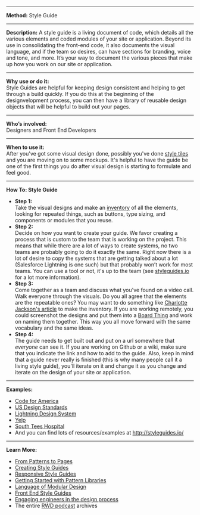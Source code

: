
---

**Method:** Style Guide

---

**Description:**
A style guide is a living document of code, which details all the various elements and coded modules of your site or application. Beyond its use in consolidating the front-end code, it also documents the visual language, and if the team so desires, can have sections for branding, voice and tone, and more. It’s your way to document the various pieces that make up how you work on our site or application.

---

**Why use or do it:**  
Style Guides are  helpful for keeping design consistent and helping to get through a build quickly. If you do this at the beginning of the designvelopment process, you can then have a library of reusable design objects that will be helpful to build out your pages.

---

**Who’s involved:**  
Designers and Front End Developers

---

**When to use it:**  
After you've got some visual design done, possibly you've done [style tiles](https://github.com/bocoup/opendesignkit/wiki/Style-Tiles) and you are moving on to some mockups. It's helpful to have the guide be one of the first things you do after visual design is starting to formulate and feel good.

---

**How To: Style Guide**

* **Step 1:**  
Take the visual designs and make an [inventory](https://github.com/bocoup/opendesignkit/wiki/Interface-Inventory) of all the elements, looking for repeated things, such as buttons, type sizing, and components or modules that you reuse.
* **Step 2:**  
Decide on how you want to create your guide. We favor creating a process that is custom to the team that is working on the project. This means that while there are a lot of ways to create systems, no two teams are probably going to do it exactly the same. Right now there is a lot of desire to copy the systems that are getting talked about a lot (Salesforce Lightning is one such) but that probably won’t work for most teams. You can use a tool or not, it's up to the team (see [styleguides.io](http://styleguides.io) for a lot more information).
* **Step 3:**  
Come together as a team and discuss what you've found on a video call. Walk everyone through the visuals. Do you all agree that the elements are the repeatable ones? You may want to do something like [Charlotte Jackson's article](http://alistapart.com/article/from-pages-to-patterns-an-exercise-for-everyone) to make the inventory. If you are working remotely, you could screenshot the designs and put them into a [Board Thing](http://boardthing.com/) and work on naming them together. This way you all move forward with the same vocabulary and the same ideas.
* **Step 4:**  
The guide needs to get built out and put on a url somewhere that _everyone_ can see it. If you are working on Github or a wiki, make sure that you indicate the link and how to add to the guide. Also, keep in mind that a guide never really is finished (this is why many people call it a living style guide), you'll iterate on it and change it as you change and iterate on the design of your site or application.

---

**Examples:**  
* [Code for America](http://codeforamerica.clearleft.com)
* [US Design Standards](https://standards.usa.gov)
* [Lightning Design System](https://www.lightningdesignsystem.com)
* [Yelp](http://www.yelp.com/styleguide)
* [South Tees Hospital](http://southtees.nhs.uk/style-guide/)
* And you can find lots of resources/examples at http://styleguides.io/

---
**Learn More:**  
* [From Patterns to Pages](http://alistapart.com/article/from-pages-to-patterns-an-exercise-for-everyone)
* [Creating Style Guides](http://alistapart.com/article/creating-style-guides)
* [Responsive Style Guides](http://alistapart.com/event/responsive-style-guides)
* [Getting Started with Pattern Libraries](http://alistapart.com/blog/post/getting-started-with-pattern-libraries)
* [Language of Modular Design](http://alistapart.com/article/language-of-modular-design)
* [Front End Style Guides](https://24ways.org/2011/front-end-style-guides/)
* [Engaging engineers in the design process](http://blog.fullstory.com/2016/04/engaging-engineering-in-design/)
* The entire [RWD podcast](http://responsivewebdesign.com/podcast/) archives
